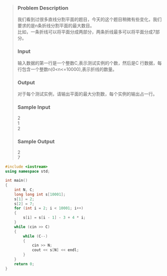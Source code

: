 
>### Problem Description
>我们看到过很多直线分割平面的题目，今天的这个题目稍微有些变化，我们要求的是n条折线分割平面的最大数目。<br>
>比如，一条折线可以将平面分成两部分，两条折线最多可以将平面分成7部分。<br>
>
>### Input
>输入数据的第一行是一个整数C,表示测试实例的个数，然后是C 行数据，每行包含一个整数n(0<n<=10000),表示折线的数量。<br>
>
>### Output
>对于每个测试实例，请输出平面的最大分割数，每个实例的输出占一行。<br>
>
>### Sample Input
>2<br>
>1<br>
>2 <br>
>
>### Sample Output
>2<br>
>7<br>


```cpp
#include <iostream>
using namespace std;

int main()
{
    int N, C;
    long long int s[10001];
    s[1] = 2;
    s[2] = 7;
    for (int i = 2; i < 10001; i++)
    {
        s[i] = s[i - 1] - 3 + 4 * i;
    }
    while (cin >> C)
    {
        while (C--)
        {
            cin >> N;
            cout << s[N] << endl;
        }
    }
    return 0;
}
```
